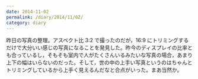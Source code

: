 ```yaml
---
date: 2014-11-02
permalink: /diary/2014/11/02/
category: diary
---
```


昨日の写真の整理。アスペクト比 3:2 で撮ったのだが，16:9 にトリミングするだけで大分いい感じの写真になることを発見した。昨今のディスプレイの比率とも合っているし，そもそも室内で人がたくさんいるみたいな写真の場合，あまり上下の幅はいらないのだった。そして，世の中の上手い写真というのはちゃんとトリミングしているから上手く見えるんだなと合点がいった。まあ当然か。